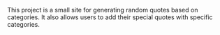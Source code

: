 This project is a small site for generating random quotes based on categories. It also allows users to add their special quotes with specific categories.
